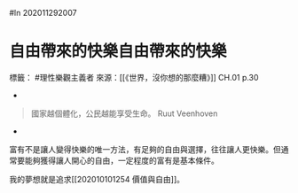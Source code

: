 #ln 202011292007
# 自由帶來的快樂自由帶來的快樂
標籤： #理性樂觀主義者
來源：[[《世界，沒你想的那麼糟》]] CH.01 p.30

-

>國家越個體化，公民越能享受生命。
>Ruut Veenhoven

-

富有不是讓人變得快樂的唯一方法，有足夠的自由與選擇，往往讓人更快樂。但通常要能夠獲得讓人開心的自由，一定程度的富有是基本條件。

我的夢想就是追求[[202010101254 價值與自由]]。